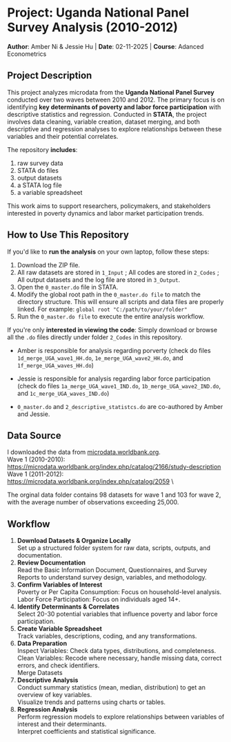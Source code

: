# Project: Uganda National Panel Survey Analysis (2010-2012) 
**Author**: Amber Ni & Jessie Hu
| **Date**: 02-11-2025 | **Course**: Adanced Econometrics 

## Project Description
This project analyzes microdata from the **Uganda National Panel Survey** conducted over two waves between 2010 and 2012. The primary focus is on identifying **key determinants of poverty and labor force participation** with descriptive statistics and regression. Conducted in **STATA**, the project involves data cleaning, variable creation, dataset merging, and both descriptive and regression analyses to explore relationships between these variables and their potential correlates. 

The repository **includes**: 
1. raw survey data
2. STATA do files
3. output datasets
4. a STATA log file
5. a variable spreadsheet

This work aims to support researchers, policymakers, and stakeholders interested in poverty dynamics and labor market participation trends.

## How to Use This Repository

If you'd like to **run the analysis** on your own laptop, follow these steps:
   1. Download the ZIP file.
   2. All raw datasets are stored in `1_Input` ; All codes are stored in `2_Codes` ; All output datasets and the log file are stored in `3_Output`.
   4. Open the `0_master.do` file in STATA.
   5. Modify the global root path in the `0_master.do file` to match the directory structure. This will ensure all scripts and data files are properly linked. For example:
      ```global root "C:/path/to/your/folder"```
   6. Run the `0_master.do file` to execute the entire analysis workflow.

If you're only **interested in viewing the code**: Simply download or browse all the `.do` files directly under folder `2_Codes` in this repository.

- Amber is responsible for analysis regarding porverty (check do files `1d_merge_UGA_wave1_HH.do`, `1e_merge_UGA_wave2_HH.do`, and `1f_merge_UGA_waves_HH.do`) 
* Jessie is responsible for analysis regarding labor force participation (check do files `1a_merge_UGA_wave1_IND.do`, `1b_merge_UGA_wave2_IND.do`, and `1c_merge_UGA_waves_IND.do`) 
+ `0_master.do` and `2_descriptive_statistcs.do` are co-authored by Amber and Jessie.

## Data Source 
I downloaded the data from [microdata.worldbank.org](https://microdata.worldbank.org/index.php/home). \
Wave 1 (2010-2010): https://microdata.worldbank.org/index.php/catalog/2166/study-description \
Wave 1 (2011-2012): https://microdata.worldbank.org/index.php/catalog/2059 \

The orginal data folder contains 98 datasets for wave 1 and 103 for wave 2, with the average number of observations exceeding 25,000.

## Workflow
1. **Download Datasets & Organize Locally** \
   Set up a structured folder system for raw data, scripts, outputs, and documentation.
2. **Review Documentation** \
    Read the Basic Information Document, Questionnaires, and Survey Reports to understand survey design, variables, and methodology.
3. **Confirm Variables of Interest** \
    Poverty or Per Capita Consumption: Focus on household-level analysis. \
    Labor Force Participation: Focus on individuals aged 14+.
4. **Identify Determinants & Correlates** \
    Select 20-30 potential variables that influence poverty and labor force participation.
5. **Create Variable Spreadsheet** \
    Track variables, descriptions, coding, and any transformations.
6. **Data Preparation** \
    Inspect Variables: Check data types, distributions, and completeness. \
    Clean Variables: Recode where necessary, handle missing data, correct errors, and check identifiers. \
    Merge Datasets
7. **Descriptive Analysis** \
    Conduct summary statistics (mean, median, distribution) to get an overview of key variables. \
    Visualize trends and patterns using charts or tables.
8. **Regression Analysis** \
    Perform regression models to explore relationships between variables of interest and their determinants. \
    Interpret coefficients and statistical significance.


